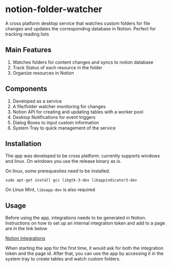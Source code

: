 # notion-folder-watcher

A cross platform desktop service that watches custom folders for file changes and updates the corresponding database in Notion. Perfect for tracking reading lists

## Main Features

1. Watches folders for content changes and syncs to notion database
2. Track Status of each resource in the folder
3. Organize resources in Notion

## Components

1. Developed as a service
2. A file/folder watcher monitoring for changes
3. Notion API for creating and updating tables with a worker pool
4. Desktop Notifications for event triggers
5. Dialog Boxes to input custom information
6. System Tray to quick management of the service

## Installation

The app was developed to be cross platform. currently supports windows and linux.
On windows you use the release binary as is.

On linux, some prerequesites need to be installed.

`sudo apt-get install gcc libgtk-3-dev libappindicator3-dev`

On Linux Mint, `libxapp-dev` is also required

## Usage

Before using the app, integrations needs to be generated in Notion. Instructions on
how to set up an internal integration token and add to a page are in the link below

[Notion Integrations](https://www.notion.so/help/add-and-manage-integrations-with-the-api)

When starting the app for the first time, it would ask for both the integration token and the
page id.
After that, you can use the app by accessing it in the system tray to create tables and watch custom folders.
